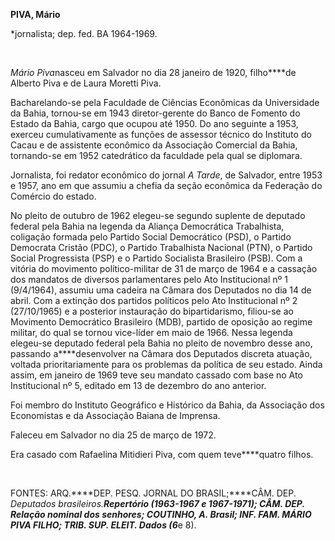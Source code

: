 **PIVA, Mário**

\*jornalista; dep. fed. BA 1964-1969.

 

*Mário Piva*nasceu em Salvador no dia 28 janeiro de 1920, filho****de
Alberto Piva e de Laura Moretti Piva.

Bacharelando-se pela Faculdade de Ciências Econômicas da Universidade da
Bahia, tornou-se em 1943 diretor-gerente do Banco de Fomento do Estado
da Bahia, cargo que ocupou até 1950. Do ano seguinte a 1953, exerceu
cumulativamente as funções de assessor técnico do Instituto do Cacau e
de assistente econômico da Associação Comercial da Bahia, tornando-se em
1952 catedrático da faculdade pela qual se diplomara.

Jornalista, foi redator econômico do jornal *A Tarde*, de Salvador,
entre 1953 e 1957, ano em que assumiu a chefia da seção econômica da
Federação do Comércio do estado.

No pleito de outubro de 1962 elegeu-se segundo suplente de deputado
federal pela Bahia na legenda da Aliança Democrática Trabalhista,
coligação formada pelo Partido Social Democrático (PSD), o Partido
Democrata Cristão (PDC), o Partido Trabalhista Nacional (PTN), o Partido
Social Progressista (PSP) e o Partido Socialista Brasileiro (PSB). Com a
vitória do movimento político-militar de 31 de março de 1964 e a
cassação dos mandatos de diversos parlamentares pelo Ato Institucional
nº 1 (9/4/1964), assumiu uma cadeira na Câmara dos Deputados no dia 14
de abril. Com a extinção dos partidos políticos pelo Ato Institucional
nº 2 (27/10/1965) e a posterior instauração do bipartidarismo, filiou-se
ao Movimento Democrático Brasileiro (MDB), partido de oposição ao regime
militar, do qual se tornou vice-líder em maio de 1966. Nessa legenda
elegeu-se deputado federal pela Bahia no pleito de novembro desse ano,
passando a****desenvolver na Câmara dos Deputados discreta atuação,
voltada prioritariamente para os problemas da política de seu estado.
Ainda assim, em janeiro de 1969 teve seu mandato cassado com base no Ato
Institucional nº 5, editado em 13 de dezembro do ano anterior.

Foi membro do Instituto Geográfico e Histórico da Bahia, da Associação
dos Economistas e da Associação Baiana de Imprensa.

Faleceu em Salvador no dia 25 de março de 1972.

Era casado com Rafaelina Mitidieri Piva, com quem teve****quatro filhos.

 

FONTES: ARQ.****DEP. PESQ. JORNAL DO BRASIL;****CÂM. DEP. *Deputados
brasileiros.****Repertório* (1963-1967 e 1967-1971); CÂM. DEP. *Relação
nominal dos senhores*; COUTINHO, A. *Brasil*; INF. FAM. MÁRIO PIVA
FILHO; TRIB. SUP. ELEIT. *Dados* (6****e 8).

 
